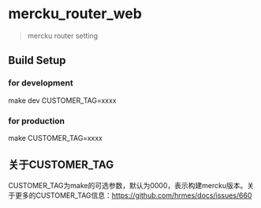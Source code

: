 # mercku_router_web

> mercku router setting

## Build Setup

### for development

make dev CUSTOMER_TAG=xxxx

### for production

make CUSTOMER_TAG=xxxx


## 关于CUSTOMER_TAG

CUSTOMER_TAG为make的可选参数，默认为0000，表示构建mercku版本。关于更多的CUSTOMER_TAG信息：https://github.com/hrmes/docs/issues/660
